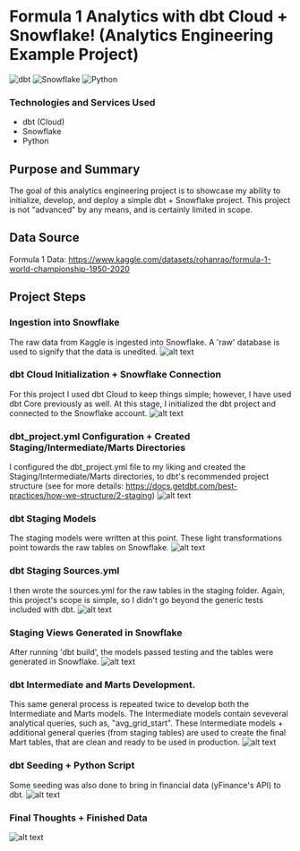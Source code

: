 # Formula 1 Analytics with dbt Cloud + Snowflake! (Analytics Engineering Example Project)

![dbt](https://a11ybadges.com/badge?logo=dbt)
![Snowflake](https://a11ybadges.com/badge?logo=snowflake)
![Python](https://img.shields.io/badge/python-3670A0?style=for-the-badge&logo=python&logoColor=ffdd54)

### Technologies and Services Used
- dbt (Cloud)
- Snowflake
- Python

## Purpose and Summary
The goal of this analytics engineering project is to showcase my ability to initialize, develop, and deploy a simple dbt + Snowflake project. This project is not "advanced" by any means, and is certainly limited in scope.

## Data Source
Formula 1 Data: https://www.kaggle.com/datasets/rohanrao/formula-1-world-championship-1950-2020

## Project Steps

### Ingestion into Snowflake
The raw data from Kaggle is ingested into Snowflake. A 'raw' database is used to signify that the data is unedited.
![alt text](https://github.com/airincs/f1-analytics/blob/main/Images/1.png?raw=true)

### dbt Cloud Initialization + Snowflake Connection
For this project I used dbt Cloud to keep things simple; however, I have used dbt Core previously as well. At this stage, I initialized the dbt project and connected to the Snowflake account. 
![alt text](https://github.com/airincs/f1-analytics/blob/main/Images/2.png?raw=true)

### dbt_project.yml Configuration + Created Staging/Intermediate/Marts Directories
I configured the dbt_project.yml file to my liking and created the Staging/Intermediate/Marts directories, to dbt's recommended project structure (see for more details: https://docs.getdbt.com/best-practices/how-we-structure/2-staging)
![alt text](https://github.com/airincs/f1-analytics/blob/main/Images/3.png?raw=true)

### dbt Staging Models
The staging models were written at this point. These light transformations point towards the raw tables on Snowflake.
![alt text](https://github.com/airincs/f1-analytics/blob/main/Images/4.png?raw=true)

### dbt Staging Sources.yml
I then wrote the sources.yml for the raw tables in the staging folder. Again, this project's scope is simple, so I didn't go beyond the generic tests included with dbt.
![alt text](https://github.com/airincs/f1-analytics/blob/main/Images/5.png?raw=true)

### Staging Views Generated in Snowflake
After running 'dbt build', the models passed testing and the tables were generated in Snowflake.
![alt text](https://github.com/airincs/f1-analytics/blob/main/Images/6.png?raw=true)

### dbt Intermediate and Marts Development.
This same general process is repeated twice to develop both the Intermediate and Marts models. The Intermediate models contain seveveral analytical queries, such as, "avg_grid_start". These Intermediate models + additional general queries (from staging tables) are used to create the final Mart tables, that are clean and ready to be used in production.
![alt text](https://github.com/airincs/f1-analytics/blob/main/Images/7.png?raw=true)

### dbt Seeding + Python Script
Some seeding was also done to bring in financial data (yFinance's API) to dbt. 
![alt text](https://github.com/airincs/f1-analytics/blob/main/Images/8.png?raw=true)

### Final Thoughts + Finished Data
![alt text](https://github.com/airincs/f1-analytics/blob/main/Images/9.png?raw=true)
